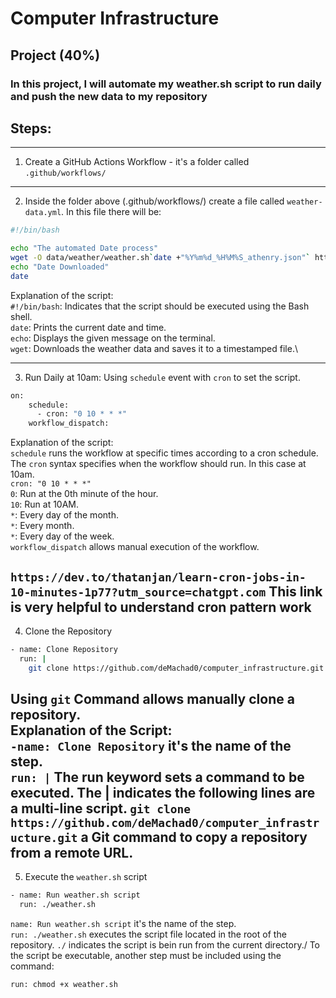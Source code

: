 # Computer Infrastructure

## Project (40%)

### In this project, I will automate my weather.sh script to run daily and push the new data to my repository

## Steps:
---
1. Create a GitHub Actions Workflow - it's a folder called `.github/workflows/`
---
2. Inside the folder above (.github/workflows/) create a file called `weather-data.yml`. In this file there will be: 

```bash
#!/bin/bash

echo "The automated Date process"
wget -O data/weather/weather.sh`date +"%Y%m%d_%H%M%S_athenry.json"` https://prodapi.metweb.ie/observations/athenry/today
echo "Date Downloaded"
date
```

Explanation of the script:\
`#!/bin/bash`: Indicates that the script should be executed using the Bash shell.\
`date`: Prints the current date and time.\
`echo`: Displays the given message on the terminal.\
`wget`: Downloads the weather data and saves it to a timestamped file.\

---
3. Run Daily at 10am: Using `schedule` event with `cron` to set the script. 

```bash
on: 
    schedule: 
      - cron: "0 10 * * *"
    workflow_dispatch:
```
Explanation of the script:\
`schedule` runs the workflow at specific times according to a cron schedule.\
The `cron` syntax specifies when the workflow should run. In this case at 10am.\
`cron: "0 10 * * *"`\
`0`: Run at the 0th minute of the hour.\
`10`: Run at 10AM.\
`*`: Every day of the month.\
`*`: Every month.\
`*`: Every day of the week.\
`workflow_dispatch` allows manual execution of the workflow.

`https://dev.to/thatanjan/learn-cron-jobs-in-10-minutes-1p77?utm_source=chatgpt.com` This link is very helpful to understand cron pattern work
---
4. Clone the Repository

```bash
- name: Clone Repository
  run: |
    git clone https://github.com/deMachad0/computer_infrastructure.git
```
Using `git` Command allows manually clone a repository.\
Explanation of the Script:\
`-name: Clone Repository` it's the name of the step.\
`run: |` The run keyword sets a command to be executed. The | indicates the following lines are a multi-line script.
`git clone https://github.com/deMachad0/computer_infrastructure.git` a Git command to copy a repository from a remote URL.
---
5. Execute the `weather.sh` script

```bash
- name: Run weather.sh script
  run: ./weather.sh
```
`name: Run weather.sh script` it's the name of the step.\
`run: ./weather.sh` executes the script file located in the root of the repository. `./` indicates the script is bein run from the current directory./
To the script be executable, another step must be included using the command:
```bash
run: chmod +x weather.sh
```
